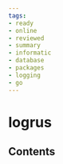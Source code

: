 ```yaml
---
tags:
- ready
- online
- reviewed
- summary
- informatic
- database
- packages
- logging
- go
---
```


# logrus

## Contents
